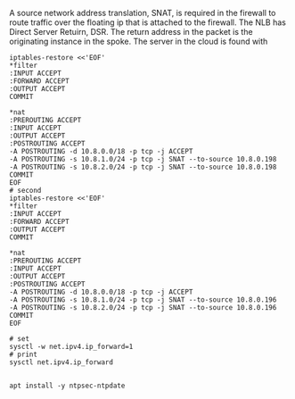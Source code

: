 A source network address translation, SNAT, is required in the firewall to route traffic over the floating ip that is attached to the firewall.  The NLB has Direct Server Retuirn, DSR.  The return address in the packet is the originating instance in the spoke. The server in the cloud is found with
```
iptables-restore <<'EOF'
*filter
:INPUT ACCEPT 
:FORWARD ACCEPT
:OUTPUT ACCEPT
COMMIT

*nat
:PREROUTING ACCEPT
:INPUT ACCEPT
:OUTPUT ACCEPT
:POSTROUTING ACCEPT
-A POSTROUTING -d 10.8.0.0/18 -p tcp -j ACCEPT
-A POSTROUTING -s 10.8.1.0/24 -p tcp -j SNAT --to-source 10.8.0.198
-A POSTROUTING -s 10.8.2.0/24 -p tcp -j SNAT --to-source 10.8.0.198
COMMIT
EOF
# second
iptables-restore <<'EOF'
*filter
:INPUT ACCEPT 
:FORWARD ACCEPT
:OUTPUT ACCEPT
COMMIT

*nat
:PREROUTING ACCEPT
:INPUT ACCEPT
:OUTPUT ACCEPT
:POSTROUTING ACCEPT
-A POSTROUTING -d 10.8.0.0/18 -p tcp -j ACCEPT
-A POSTROUTING -s 10.8.1.0/24 -p tcp -j SNAT --to-source 10.8.0.196
-A POSTROUTING -s 10.8.2.0/24 -p tcp -j SNAT --to-source 10.8.0.196
COMMIT
EOF
```

```
# set
sysctl -w net.ipv4.ip_forward=1
# print
sysctl net.ipv4.ip_forward


apt install -y ntpsec-ntpdate
```